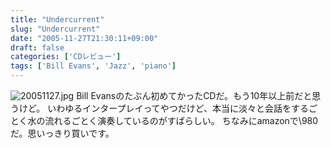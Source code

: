 ```yaml
---
title: "Undercurrent"
slug: "Undercurrent"
date: "2005-11-27T21:30:11+09:00"
draft: false
categories: ['CDレビュー']
tags: ['Bill Evans', 'Jazz', 'piano']
---
```


![20051127.jpg](/wp-content/archives/20051127.jpg) Bill Evansのたぶん初めてかったCDだ。もう10年以上前だと思うけど。 いわゆるインタープレイってやつだけど、本当に淡々と会話をするごとく水の流れるごとく演奏しているのがすばらしい。  ちなみにamazonで\980だ。思いっきり買いです。